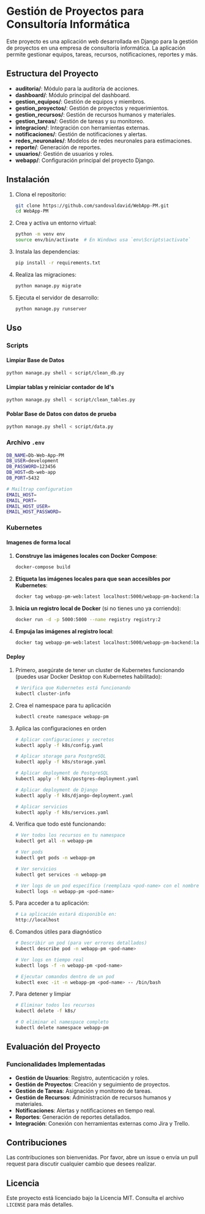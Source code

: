 # Gestión de Proyectos para Consultoría Informática

Este proyecto es una aplicación web desarrollada en Django para la gestión de proyectos en una empresa de consultoría informática. La aplicación permite gestionar equipos, tareas, recursos, notificaciones, reportes y más.

## Estructura del Proyecto

- **auditoria/**: Módulo para la auditoría de acciones.
- **dashboard/**: Módulo principal del dashboard.
- **gestion_equipos/**: Gestión de equipos y miembros.
- **gestion_proyectos/**: Gestión de proyectos y requerimientos.
- **gestion_recursos/**: Gestión de recursos humanos y materiales.
- **gestion_tareas/**: Gestión de tareas y su monitoreo.
- **integracion/**: Integración con herramientas externas.
- **notificaciones/**: Gestión de notificaciones y alertas.
- **redes_neuronales/**: Modelos de redes neuronales para estimaciones.
- **reporte/**: Generación de reportes.
- **usuarios/**: Gestión de usuarios y roles.
- **webapp/**: Configuración principal del proyecto Django.

## Instalación

1. Clona el repositorio:

    ```sh
    git clone https://github.com/sandovaldavid/WebApp-PM.git
    cd WebApp-PM
    ```

2. Crea y activa un entorno virtual:

    ```sh
    python -m venv env
    source env/bin/activate  # En Windows usa `env\Scripts\activate`
    ```

3. Instala las dependencias:

    ```sh
    pip install -r requirements.txt
    ```

4. Realiza las migraciones:

    ```sh
    python manage.py migrate
    ```

5. Ejecuta el servidor de desarrollo:

    ```sh
    python manage.py runserver
    ```

## Uso

### Scripts

#### Limpiar Base de Datos

``` sh
python manage.py shell < script/clean_db.py     
```

#### Limpiar tablas y reiniciar contador de Id's

``` sh
python manage.py shell < script/clean_tables.py   
```

#### Poblar Base de Datos con datos de prueba

``` sh
python manage.py shell < script/data.py  
```

### Archivo `.env`

```sh
DB_NAME=Db-Web-App-PM
DB_USER=development
DB_PASSWORD=123456
DB_HOST=db-web-app
DB_PORT=5432

# Mailtrap configuration
EMAIL_HOST=
EMAIL_PORT=
EMAIL_HOST_USER=
EMAIL_HOST_PASSWORD=
```

### Kubernetes

#### Imagenes de forma local

1. **Construye las imágenes locales con Docker Compose**:

    ```sh
    docker-compose build
    ```

2. **Etiqueta las imágenes locales para que sean accesibles por Kubernetes**:

    ```sh
    docker tag webapp-pm-web:latest localhost:5000/webapp-pm-backend:latest
    ```

3. **Inicia un registro local de Docker** (si no tienes uno ya corriendo):

    ```sh
    docker run -d -p 5000:5000 --name registry registry:2
    ```

4. **Empuja las imágenes al registro local**:

    ```sh
    docker tag webapp-pm-web:latest localhost:5000/webapp-pm-backend:latest
    ```

#### Deploy

1. Primero, asegúrate de tener un cluster de Kubernetes funcionando (puedes usar Docker Desktop con Kubernetes habilitado):

    ```sh
    # Verifica que Kubernetes está funcionando
    kubectl cluster-info
    ```

2. Crea el namespace para tu aplicación

    ```sh
    kubectl create namespace webapp-pm
    ```

3. Aplica las configuraciones en orden

    ```sh
    # Aplicar configuraciones y secretos
    kubectl apply -f k8s/config.yaml

    # Aplicar storage para PostgreSQL
    kubectl apply -f k8s/storage.yaml

    # Aplicar deployment de PostgreSQL
    kubectl apply -f k8s/postgres-deployment.yaml

    # Aplicar deployment de Django
    kubectl apply -f k8s/django-deployment.yaml

    # Aplicar servicios
    kubectl apply -f k8s/services.yaml
    ```

4. Verifica que todo esté funcionando:

    ```sh
    # Ver todos los recursos en tu namespace
    kubectl get all -n webapp-pm

    # Ver pods
    kubectl get pods -n webapp-pm

    # Ver servicios
    kubectl get services -n webapp-pm

    # Ver logs de un pod específico (reemplaza <pod-name> con el nombre real del pod)
    kubectl logs -n webapp-pm <pod-name>
    ```

5. Para acceder a tu aplicación:

    ```sh
    # La aplicación estará disponible en:
    http://localhost
    ```

6. Comandos útiles para diagnóstico

    ```sh
    # Describir un pod (para ver errores detallados)
    kubectl describe pod -n webapp-pm <pod-name>

    # Ver logs en tiempo real
    kubectl logs -f -n webapp-pm <pod-name>

    # Ejecutar comandos dentro de un pod
    kubectl exec -it -n webapp-pm <pod-name> -- /bin/bash
    ```

7. Para detener y limpiar

    ```sh
    # Eliminar todos los recursos
    kubectl delete -f k8s/

    # O eliminar el namespace completo
    kubectl delete namespace webapp-pm
    ```

## Evaluación del Proyecto

### Funcionalidades Implementadas

- **Gestión de Usuarios**: Registro, autenticación y roles.
- **Gestión de Proyectos**: Creación y seguimiento de proyectos.
- **Gestión de Tareas**: Asignación y monitoreo de tareas.
- **Gestión de Recursos**: Administración de recursos humanos y materiales.
- **Notificaciones**: Alertas y notificaciones en tiempo real.
- **Reportes**: Generación de reportes detallados.
- **Integración**: Conexión con herramientas externas como Jira y Trello.

## Contribuciones

Las contribuciones son bienvenidas. Por favor, abre un issue o envía un pull request para discutir cualquier cambio que desees realizar.

## Licencia

Este proyecto está licenciado bajo la Licencia MIT. Consulta el archivo `LICENSE` para más detalles.
